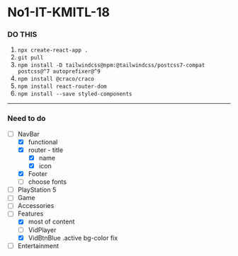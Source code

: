 # No1-IT-KMITL-18

### DO THIS

1. `npx create-react-app .` 
2. `git pull`
3. `npm install -D tailwindcss@npm:@tailwindcss/postcss7-compat postcss@^7 autoprefixer@^9`
4. `npm install @craco/craco`
5. `npm install react-router-dom`
6. `npm install --save styled-components`

---
### Need to do
- [ ] NavBar
    - [x] functional
    - [x] router - title
        - [x] name
        - [x] icon
    - [x] Footer
    - [ ] choose fonts
- [ ] PlayStation 5
- [ ] Game
- [ ] Accessories
- [ ] Features
    - [x] most of content
    - [ ] VidPlayer
    - [x] VidBtnBlue .active bg-color fix
- [ ] Entertainment
